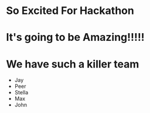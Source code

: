 # So Excited For Hackathon

# It's going to be Amazing!!!!!

# We have such a killer team
* Jay
* Peer
* Stella
* Max
* John
